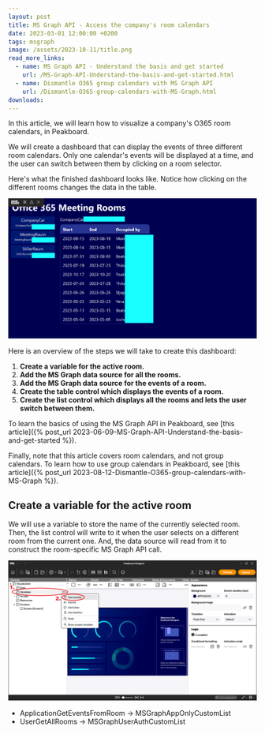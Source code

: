 ```yaml
---
layout: post
title: MS Graph API - Access the company's room calendars
date: 2023-03-01 12:00:00 +0200
tags: msgraph
image: /assets/2023-10-11/title.png
read_more_links:
  - name: MS Graph API - Understand the basis and get started
    url: /MS-Graph-API-Understand-the-basis-and-get-started.html
  - name: Dismantle O365 group calendars with MS Graph API
    url: /Dismantle-O365-group-calendars-with-MS-Graph.html
downloads:
---
```

In this article, we will learn how to visualize a company's O365 room calendars, in Peakboard.

We will create a dashboard that can display the events of three different room calendars. Only one calendar's events will be displayed at a time, and the user can switch between them by clicking on a room selector.

Here's what the finished dashboard looks like. Notice how clicking on the different rooms changes the data in the table.

![image](/assets/2023-10-11/010.gif)

Here is an overview of the steps we will take to create this dashboard:

1. **Create a variable for the active room.**
1. **Add the MS Graph data source for all the rooms.**
1. **Add the MS Graph data source for the events of a room.**
1. **Create the table control which displays the events of a room.**
1. **Create the list control which displays all the rooms and lets the user switch between them.**

To learn the basics of using the MS Graph API in Peakboard, see [this article]({% post_url 2023-06-09-MS-Graph-API-Understand-the-basis-and-get-started %}).

Finally, note that this article covers room calendars, and not group calendars. To learn how to use group calendars in Peakboard, see [this article]({% post_url 2023-08-12-Dismantle-O365-group-calendars-with-MS-Graph %}).


## Create a variable for the active room

We will use a variable to store the name of the currently selected room. Then, the list control will write to it when the user selects on a different room from the current one. And, the data source will read from it to construct the room-specific MS Graph API call.

![image](/assets/2023-10-11/020.png)




* ApplicationGetEventsFromRoom -> MSGraphAppOnlyCustomList
* UserGetAllRooms              -> MSGraphUserAuthCustomList